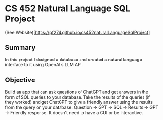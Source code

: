 # CS 452 Natural Language SQL Project

(See Website)[https://pf274.github.io/cs452naturalLanguageSqlProject]

## Summary

In this project I designed a database and created a natural language interface to it using OpenAI's LLM API.

## Objective

Build an app that can ask questions of ChatGPT and get answers in the form of SQL queries to your database. Take the results of the queries (if they worked) and get ChatGPT to give a friendly answer using the results from the query on your database. Question -> GPT -> SQL -> Results -> GPT -> Friendly response. It doesn't need to have a GUI or be interactive.
